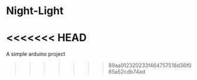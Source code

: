 # Night-Light
<<<<<<< HEAD
=======
A simple arduino project
>>>>>>> 89aa912320233f464757518d36f065a52cdb74ad

